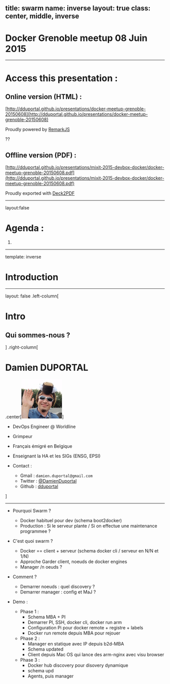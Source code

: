title: swarm
name: inverse
layout: true
class: center, middle, inverse
---
# Docker Grenoble meetup 08 Juin 2015

---

# Access this presentation :

## Online version (HTML) :

[http://dduportal.github.io/presentations/docker-meetup-grenoble-20150608](http://dduportal.github.io/presentations/docker-meetup-grenoble-20150608)

Proudly powered by [RemarkJS](https://github.com/gnab/remark)

??

## Offline version (PDF) :

[http://dduportal.github.io/presentations/mixit-2015-devbox-docker/docker-meetup-grenoble-20150608.pdf](http://dduportal.github.io/presentations/mixit-2015-devbox-docker/docker-meetup-grenoble-20150608.pdf)

Proudly exported with [Deck2PDF](https://github.com/melix/deck2pdf)

---
layout:false

# Agenda :

1. 

---
template: inverse

# Introduction

---

layout: false
.left-column[
# Intro
  ## Qui sommes-nous ?
]
.right-column[
# Damien DUPORTAL

.center[![dduportal](pictures/dduportal.jpg)]

* DevOps Engineer @ Worldline

* Grimpeur
* Français émigré en Belgique
* Enseignant la HA et les SIGs (ENSG, EPSI)

* Contact :
  * Gmail : `damien.duportal@gmail.com`
  * Twitter : [@DamienDuportal](https://twitter.com/DamienDuportal)
  * Github : [dduportal](https://github.com/dduportal)


]

---



* Pourquoi Swarm ?
  - Docker habituel pour dev (schema boot2docker)
  - Production : Si le serveur plante / Si on effectue une maintenance programmee ?
* C'est quoi swarm ?
  - Docker == client + serveur (schema docker cli / serveur en N/N et 1/N) 
  - Approche Garder client, noeuds de docker engines
  - Manager /n oeuds ?
* Comment ?
  - Demarrer noeuds : quel discovery ?
  - Demarrer manager : config et MaJ ?


* Demo :
  * Phase 1 :
    - Schema MBA + PI
    - Demarrer PI, SSH, docker cli, docker run arm
    - Configuration Pi pour docker remote + registre + labels
    - Docker run remote depuis MBA pour rejouer
  * Phase 2 :
    - Manager en statique avec IP depuis b2d-MBA
    - Schema updated
    - Client depuis Mac OS qui lance des arm-nginx avec visu browser
  * Phase 3 :
    - Docker hub discovery pour disovery dynamique
    - schema upd
    - Agents, puis manager


